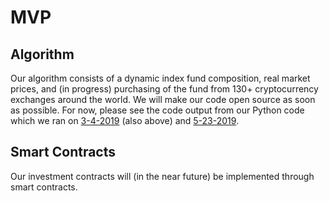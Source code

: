# MVP

## Algorithm
Our algorithm consists of a dynamic index fund composition, real market prices, and (in progress) purchasing of the fund from 130+ cryptocurrency exchanges around the world. We will make our code open source as soon as possible. For now, please see the code output from our Python code which we ran on [3-4-2019](https://github.com/disclosure-exchange/realmarketprices3-4-2019) (also above) and [5-23-2019](https://github.com/disclosure-exchange/realmarketprices5-23-2019).

## Smart Contracts
Our investment contracts will (in the near future) be implemented through smart contracts. 


